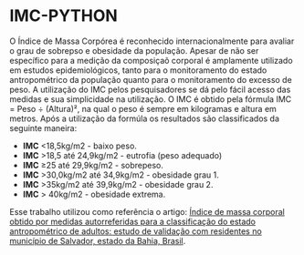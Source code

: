 # IMC-PYTHON
O Índice de Massa Corpórea é reconhecido internacionalmente para avaliar o grau de sobrepso e obesidade da população. Apesar de não ser específico para a medição da composiçaõ corporal é amplamente utilizado em estudos epidemiológicos,
tanto para o monitoramento do estado antropométrico da população quanto para o monitoramento do excesso de peso. A utilização do IMC pelos pesquisadores se dá
pelo fácil acesso das medidas e sua simplicidade na utilização. O IMC é obtido pela fórmula IMC = Peso ÷ (Altura)², na qual o peso é sempre em kilogramas e altura em metros. Após a utilização da formúla os resultados são classificados da seguinte 
maneira:

+ **IMC** <18,5kg/m2 - baixo peso.
+ **IMC** >18,5 até 24,9kg/m2 - eutrofia (peso adequado)
+ **IMC** ≥25 até 29,9kg/m2 - sobrepeso.
+ **IMC** >30,0kg/m2 até 34,9kg/m2 - obesidade grau 1.
+ **IMC** >35kg/m2 até 39,9kg/m2 - obesidade grau 2.
+ **IMC** > 40kg/m2 - obesidade extrema.



Esse trabalho utilizou como referência o artigo: [Índice de massa corporal obtido por medidas autorreferidas para a classificação do estado antropométrico de adultos: estudo de validação com residentes no município de Salvador, estado da Bahia, Brasil](http://scielo.iec.gov.br/scielo.php?pid=S1679-49742012000200015&script=sci_arttext). 
